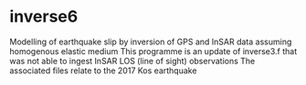 # inverse6
Modelling of earthquake slip by inversion of GPS and InSAR data assuming homogenous elastic medium
This programme is an update of inverse3.f that was not able to ingest InSAR LOS (line of sight) observations
The associated files relate to the 2017 Kos earthquake
